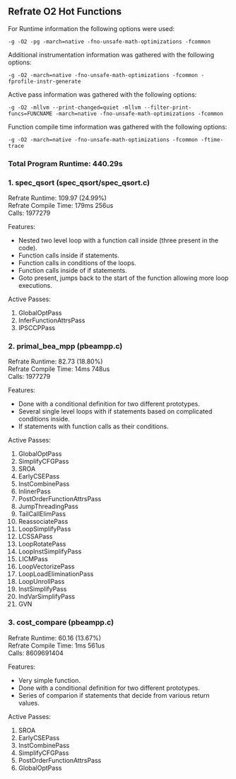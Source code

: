 ## Refrate O2 Hot Functions

For Runtime information the following options were used:
```
-g -O2 -pg -march=native -fno-unsafe-math-optimizations -fcommon
```

Additional instrumentation information was gathered with the following options:
```
-g -O2 -march=native -fno-unsafe-math-optimizations -fcommon -fprofile-instr-generate
```

Active pass information was gathered with the following options:
```
-g -O2 -mllvm --print-changed=quiet -mllvm --filter-print-funcs=FUNCNAME -march=native -fno-unsafe-math-optimizations -fcommon
```

Function compile time information was gathered with the following options:
```
-g -O2 -march=native -fno-unsafe-math-optimizations -fcommon -ftime-trace
```

### Total Program Runtime: 440.29s

### 1. spec_qsort (spec_qsort/spec_qsort.c)
Refrate Runtime: 109.97 (24.99%) \
Refrate Compile Time: 179ms 256us \
Calls: 1977279

Features:
- Nested two level loop with a function call inside (three present in the code).
- Function calls inside if statements.
- Function calls in conditions of the loops.
- Function calls inside of if statements.
- Goto present, jumps back to the start of the function allowing more loop executions.

Active Passes:
1.	GlobalOptPass
2.	InferFunctionAttrsPass
3.	IPSCCPPass

### 2. primal_bea_mpp (pbeampp.c)
Refrate Runtime: 82.73 (18.80%) \
Refrate Compile Time: 14ms 748us \
Calls: 1977279

Features:
- Done with a conditional definition for two different prototypes.
- Several single level loops with if statements based on complicated conditions inside.
- If statements with function calls as their conditions.

Active Passes:
1.	GlobalOptPass
2.	SimplifyCFGPass
3.	SROA
4.	EarlyCSEPass
5.	InstCombinePass
6.	InlinerPass
7.	PostOrderFunctionAttrsPass
8.	JumpThreadingPass
9.	TailCallElimPass
10.	ReassociatePass
11.	LoopSimplifyPass
12.	LCSSAPass
13.	LoopRotatePass
14.	LoopInstSimplifyPass
15.	LICMPass
16.	LoopVectorizePass
17.	LoopLoadEliminationPass
18.	LoopUnrollPass 
19.	InstSimplifyPass
20.	IndVarSimplifyPass
21.	GVN


### 3. cost_compare (pbeampp.c)
Refrate Runtime: 60.16 (13.67%) \
Refrate Compile Time: 1ms 561us \
Calls: 8609691404

Features:
- Very simple function.
- Done with a conditional definition for two different prototypes.
- Series of comparion if statements that decide from various return values.

Active Passes:
1.	SROA
2.	EarlyCSEPass
3.	InstCombinePass
4.	SimplifyCFGPass
5.	PostOrderFunctionAttrsPass
6.	GlobalOptPass

